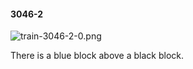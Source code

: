 #### 3046-2
![train-3046-2-0.png](https://github.com/lil-lab/nlvr/raw/master/nlvr/train/images/49/train-3046-2-0.png "train-3046-2-0.png")

There is a blue block above a black block.
